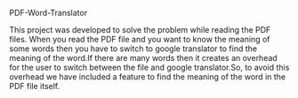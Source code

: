 PDF-Word-Translator

This project was developed to solve the problem while reading the PDF files. When you read the PDF file and you want to know the meaning of some words then you have to switch
to google translator to find the meaning of the word.If there are many words then it creates an overhead for the user to switch between the file and google translator.So, to avoid
this overhead we have included a feature to find the meaning of the word in the PDF file itself.


